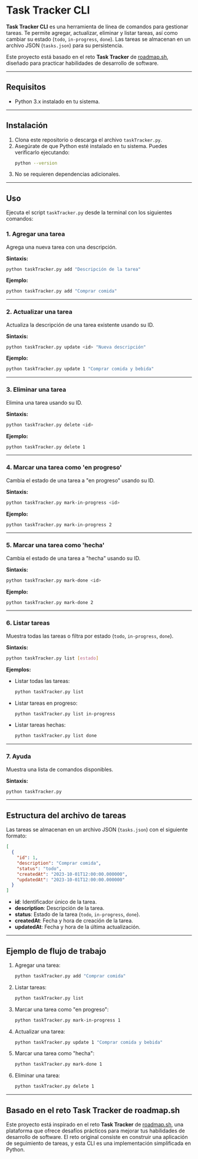 # Task Tracker CLI

**Task Tracker CLI** es una herramienta de línea de comandos para gestionar tareas. Te permite agregar, actualizar, eliminar y listar tareas, así como cambiar su estado (`todo`, `in-progress`, `done`). Las tareas se almacenan en un archivo JSON (`tasks.json`) para su persistencia.

Este proyecto está basado en el reto **Task Tracker** de [roadmap.sh](https://roadmap.sh/projects/task-tracker), diseñado para practicar habilidades de desarrollo de software.

---

## Requisitos

- Python 3.x instalado en tu sistema.

---

## Instalación

1. Clona este repositorio o descarga el archivo `taskTracker.py`.
2. Asegúrate de que Python esté instalado en tu sistema. Puedes verificarlo ejecutando:
   ```bash
   python --version
   ```
3. No se requieren dependencias adicionales.

---

## Uso

Ejecuta el script `taskTracker.py` desde la terminal con los siguientes comandos:

### **1. Agregar una tarea**

Agrega una nueva tarea con una descripción.

**Sintaxis:**

```bash
python taskTracker.py add "Descripción de la tarea"
```

**Ejemplo:**

```bash
python taskTracker.py add "Comprar comida"
```

---

### **2. Actualizar una tarea**

Actualiza la descripción de una tarea existente usando su ID.

**Sintaxis:**

```bash
python taskTracker.py update <id> "Nueva descripción"
```

**Ejemplo:**

```bash
python taskTracker.py update 1 "Comprar comida y bebida"
```

---

### **3. Eliminar una tarea**

Elimina una tarea usando su ID.

**Sintaxis:**

```bash
python taskTracker.py delete <id>
```

**Ejemplo:**

```bash
python taskTracker.py delete 1
```

---

### **4. Marcar una tarea como 'en progreso'**

Cambia el estado de una tarea a "en progreso" usando su ID.

**Sintaxis:**

```bash
python taskTracker.py mark-in-progress <id>
```

**Ejemplo:**

```bash
python taskTracker.py mark-in-progress 2
```

---

### **5. Marcar una tarea como 'hecha'**

Cambia el estado de una tarea a "hecha" usando su ID.

**Sintaxis:**

```bash
python taskTracker.py mark-done <id>
```

**Ejemplo:**

```bash
python taskTracker.py mark-done 2
```

---

### **6. Listar tareas**

Muestra todas las tareas o filtra por estado (`todo`, `in-progress`, `done`).

**Sintaxis:**

```bash
python taskTracker.py list [estado]
```

**Ejemplos:**

- Listar todas las tareas:
  ```bash
  python taskTracker.py list
  ```
- Listar tareas en progreso:
  ```bash
  python taskTracker.py list in-progress
  ```
- Listar tareas hechas:
  ```bash
  python taskTracker.py list done
  ```

---

### **7. Ayuda**

Muestra una lista de comandos disponibles.

**Sintaxis:**

```bash
python taskTracker.py
```

---

## Estructura del archivo de tareas

Las tareas se almacenan en un archivo JSON (`tasks.json`) con el siguiente formato:

```json
[
  {
    "id": 1,
    "description": "Comprar comida",
    "status": "todo",
    "createdAt": "2023-10-01T12:00:00.000000",
    "updatedAt": "2023-10-01T12:00:00.000000"
  }
]
```

- **id**: Identificador único de la tarea.
- **description**: Descripción de la tarea.
- **status**: Estado de la tarea (`todo`, `in-progress`, `done`).
- **createdAt**: Fecha y hora de creación de la tarea.
- **updatedAt**: Fecha y hora de la última actualización.

---

## Ejemplo de flujo de trabajo

1. Agregar una tarea:

   ```bash
   python taskTracker.py add "Comprar comida"
   ```
2. Listar tareas:

   ```bash
   python taskTracker.py list
   ```
3. Marcar una tarea como "en progreso":

   ```bash
   python taskTracker.py mark-in-progress 1
   ```
4. Actualizar una tarea:

   ```bash
   python taskTracker.py update 1 "Comprar comida y bebida"
   ```
5. Marcar una tarea como "hecha":

   ```bash
   python taskTracker.py mark-done 1
   ```
6. Eliminar una tarea:

   ```bash
   python taskTracker.py delete 1
   ```

---

## Basado en el reto Task Tracker de roadmap.sh

Este proyecto está inspirado en el reto **Task Tracker** de [roadmap.sh](https://roadmap.sh/projects/task-tracker), una plataforma que ofrece desafíos prácticos para mejorar tus habilidades de desarrollo de software. El reto original consiste en construir una aplicación de seguimiento de tareas, y esta CLI es una implementación simplificada en Python.
